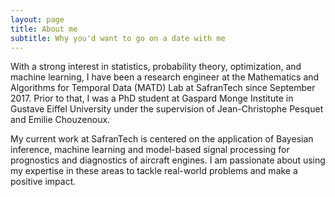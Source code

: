 ```yaml
---
layout: page
title: About me
subtitle: Why you'd want to go on a date with me
---
```


With a strong interest in statistics, probability theory, optimization, and machine learning, I have been a research engineer at the Mathematics and Algorithms for Temporal Data (MATD) Lab at SafranTech since September 2017. Prior to that, I was a PhD student at Gaspard Monge Institute in Gustave Eiffel University under the supervision of Jean-Christophe Pesquet and Emilie Chouzenoux.

My current work at SafranTech is centered on the application of Bayesian inference, machine learning and model-based signal processing for prognostics and diagnostics of aircraft engines. I am passionate about using my expertise in these areas to tackle real-world problems and make a positive impact.

